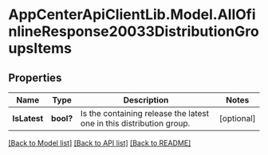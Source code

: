 # AppCenterApiClientLib.Model.AllOfinlineResponse20033DistributionGroupsItems
## Properties

Name | Type | Description | Notes
------------ | ------------- | ------------- | -------------
**IsLatest** | **bool?** | Is the containing release the latest one in this distribution group. | [optional] 

[[Back to Model list]](../README.md#documentation-for-models) [[Back to API list]](../README.md#documentation-for-api-endpoints) [[Back to README]](../README.md)

